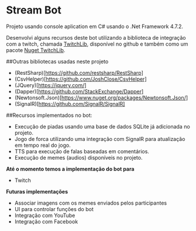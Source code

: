 # Stream Bot

Projeto usando console aplication em C# usando o .Net Framework 4.7.2.

Desenvolvi alguns recursos deste bot utilizando a biblioteca de integração com a twitch, chamada [TwitchLib](https://github.com/TwitchLib/TwitchLib), disponível no github e também como um pacote [Nuget TwitchLib](https://www.nuget.org/packages/TwitchLib).

##Outras bibliotecas usadas neste projeto
- (RestSharp)[https://github.com/restsharp/RestSharp]
- (CsvHelper)[https://github.com/JoshClose/CsvHelper]
- (JQuery)[https://jquery.com/]
- (Dapper)[https://github.com/StackExchange/Dapper]
- (Newtonsoft.Json)[https://www.nuget.org/packages/Newtonsoft.Json/]
- (SignalR)[https://github.com/SignalR/SignalR]

##Recursos implementados no bot:
- Execução de piadas usando uma base de dados SQLite já adicionada no projeto.
- Jogo de forca utilizando uma integração com SignalR para atualização em tempo real do jogo.
- TTS para execução de falas baseadas em comentários.
- Execução de memes (audios) disponíveis no projeto.


**Até o momento temos a implementação do bot para**
- Twitch

**Futuras implementações**
- Associar imagens com os memes enviados pelos participantes
- UI para controlar funções do bot
- Integração com YouTube
- Integração com Facebook
